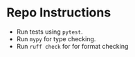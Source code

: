 # Repo Instructions

- Run tests using `pytest`.
- Run `mypy` for type checking.
- Run `ruff check` for for format checking
